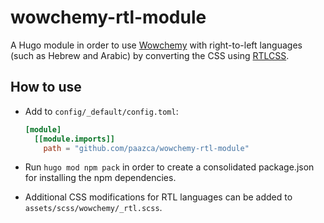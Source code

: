 # wowchemy-rtl-module
A Hugo module in order to use [Wowchemy](https://github.com/wowchemy/wowchemy-hugo-modules/) with right-to-left languages (such as Hebrew and Arabic) by converting the CSS using [RTLCSS](https://github.com/MohammadYounes/rtlcss).

## How to use
* Add to `config/_default/config.toml`:

  ```toml
  [module]
    [[module.imports]]
      path = "github.com/paazca/wowchemy-rtl-module"
  ```
* Run `hugo mod npm pack` in order to create a consolidated package.json for installing the npm dependencies.
* Additional CSS modifications for RTL languages can be added to `assets/scss/wowchemy/_rtl.scss`.
